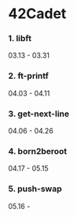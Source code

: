 # 42Cadet

### 1. libft
03.13 - 03.31

### 2. ft-printf
04.03 - 04.11

### 3. get-next-line
04.06 - 04.26

### 4. born2beroot
04.17 - 05.15

### 5. push-swap
05.16 - 

